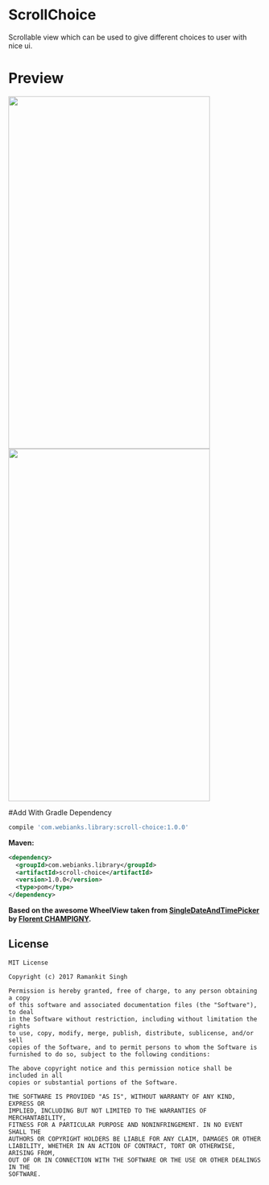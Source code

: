 # ScrollChoice
Scrollable view which can be used to give different choices to user with nice ui.

# Preview
<img src="https://github.com/webianks/ScrollChoice/blob/master/screens/screen_one.png" align="left" height="700" width="400" >
<img src="https://github.com/webianks/ScrollChoice/blob/master/screens/screen_two.png" height="700" width="400" >

#Add With Gradle Dependency
```groovy
compile 'com.webianks.library:scroll-choice:1.0.0'
```
**Maven:**
```xml
<dependency>
  <groupId>com.webianks.library</groupId>
  <artifactId>scroll-choice</artifactId>
  <version>1.0.0</version>
  <type>pom</type>
</dependency>
```

**Based on the awesome WheelView taken from <a href="https://github.com/florent37/SingleDateAndTimePicker" target="_blank" >SingleDateAndTimePicker</a> by <a href="https://github.com/florent37" target="_blank">Florent CHAMPIGNY</a>.**

## License

```
MIT License

Copyright (c) 2017 Ramankit Singh

Permission is hereby granted, free of charge, to any person obtaining a copy
of this software and associated documentation files (the "Software"), to deal
in the Software without restriction, including without limitation the rights
to use, copy, modify, merge, publish, distribute, sublicense, and/or sell
copies of the Software, and to permit persons to whom the Software is
furnished to do so, subject to the following conditions:

The above copyright notice and this permission notice shall be included in all
copies or substantial portions of the Software.

THE SOFTWARE IS PROVIDED "AS IS", WITHOUT WARRANTY OF ANY KIND, EXPRESS OR
IMPLIED, INCLUDING BUT NOT LIMITED TO THE WARRANTIES OF MERCHANTABILITY,
FITNESS FOR A PARTICULAR PURPOSE AND NONINFRINGEMENT. IN NO EVENT SHALL THE
AUTHORS OR COPYRIGHT HOLDERS BE LIABLE FOR ANY CLAIM, DAMAGES OR OTHER
LIABILITY, WHETHER IN AN ACTION OF CONTRACT, TORT OR OTHERWISE, ARISING FROM,
OUT OF OR IN CONNECTION WITH THE SOFTWARE OR THE USE OR OTHER DEALINGS IN THE
SOFTWARE.
```

